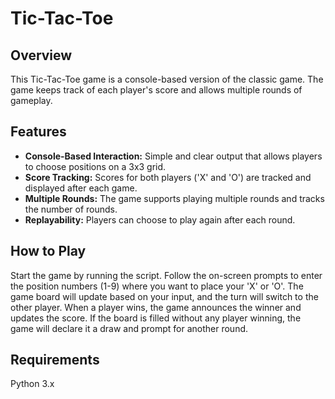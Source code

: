 # **Tic-Tac-Toe**

## **Overview**
This Tic-Tac-Toe game is a console-based version of the classic game. The game keeps track of each player's score and allows multiple rounds of gameplay.

## **Features**
* **Console-Based Interaction:** Simple and clear output that allows players to choose positions on a 3x3 grid.
* **Score Tracking:** Scores for both players ('X' and 'O') are tracked and displayed after each game.
* **Multiple Rounds:** The game supports playing multiple rounds and tracks the number of rounds.
* **Replayability:** Players can choose to play again after each round.

## **How to Play**
Start the game by running the script.
Follow the on-screen prompts to enter the position numbers (1-9) where you want to place your 'X' or 'O'.
The game board will update based on your input, and the turn will switch to the other player.
When a player wins, the game announces the winner and updates the score.
If the board is filled without any player winning, the game will declare it a draw and prompt for another round.

## **Requirements**
Python 3.x
